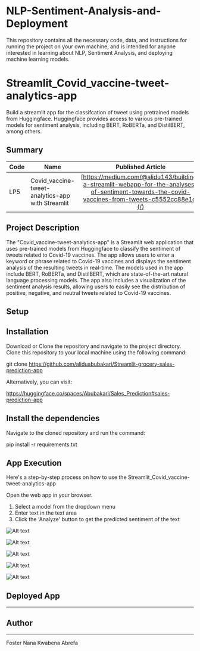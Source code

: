 # NLP-Sentiment-Analysis-and-Deployment
This repository contains all the necessary code, data, and instructions for running the project on your own machine, and is intended for anyone interested in learning about NLP, Sentiment Analysis, and deploying machine learning models.


# Streamlit_Covid_vaccine-tweet-analytics-app
Build a streamlit app for the classifcation of tweet using pretrained models from Huggingface. Huggingface provides access to various pre-trained models for sentiment analysis, including BERT, RoBERTa, and DistilBERT, among others.

## Summary
| Code      | Name        | Published Article |  Deployed App |
|-----------|-------------|:-------------:|------:|
| LP5 | Covid_vaccine-tweet-analytics-app with Streamlit |  [https://medium.com/@alidu143/building-a-streamlit-webapp-for-the-analyses-of-sentiment-towards-the-covid-vaccines-from-tweets-c5552cc88e1c](/) | [https://huggingface.co/spaces/Abubakari/Covid_Vaccines_Tweet_Sentiment_Analysis](/) |

## Project Description
The "Covid_vaccine-tweet-analytics-app" is a Streamlit web application that uses pre-trained models from Huggingface to classify the sentiment of tweets related to Covid-19 vaccines. The app allows users to enter a keyword or phrase related to Covid-19 vaccines and displays the sentiment analysis of the resulting tweets in real-time. The models used in the app include BERT, RoBERTa, and DistilBERT, which are state-of-the-art natural language processing models. The app also includes a visualization of the sentiment analysis results, allowing users to easily see the distribution of positive, negative, and neutral tweets related to Covid-19 vaccines.

## Setup

## Installation

Download or Clone the repository and navigate to the project directory. Clone this repository to your local machine using the following command:

git clone https://github.com/aliduabubakari/Streamlit-grocery-sales-prediction-app

Alternatively, you can visit:

https://huggingface.co/spaces/Abubakari/Sales_Prediction#sales-prediction-app

## Install the dependencies

Navigate to the cloned repository and run the command:

pip install -r requirements.txt

## App Execution
Here's a step-by-step process on how to use the Streamlit_Covid_vaccine-tweet-analytics-app

Open the web app in your browser.

1. Select a model from the dropdown menu
2. Enter text in the text area
3. Click the 'Analyze' button to get the predicted sentiment of the text

![Alt text](1.jpg)

![Alt text](3.jpg)

![Alt text](2.jpg)

![Alt text](4.jpg)

![Alt text](5.jpg)



## Deployed App
----





## Author
----
Foster Nana Kwabena Abrefa
